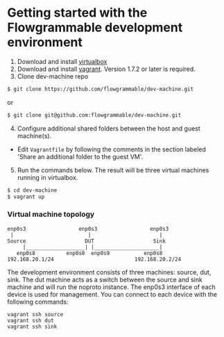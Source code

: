 # Getting started with the Flowgrammable development environment

1. Download and install [virtualbox](http://virtualbox.org)
2. Download and install [vagrant](http://vagrantup.com). Version 1.7.2 or later is required.
3. Clone dev-machine repo

 ```sh
 $ git clone https://github.com/flowgrammable/dev-machine.git
 ```
 or
 ```sh
 $ git clone git@github.com:flowgrammable/dev-machine.git
 ```
4. Configure additional shared folders between the host and guest machine(s).
 - Edit `Vagrantfile` by following the comments in the section labeled 'Share an additional folder to the guest VM'.
5. Run the commands below. The result will be three virtual machines running in virtualbox. 

 ```sh
 $ cd dev-machine
 $ vagrant up
 ```


### Virtual machine topology

```
enp0s3                 enp0s3                 enp0s3
 |                        |                      |
Source                   DUT                   Sink
     |___________________| |_____________________|
   enp0s8          enp0s8  enp0s9           enp0s8
192.168.20.1/24                          192.168.20.2/24
```

The development environment consists of three machines: source, dut, sink. 
The dut machine acts as a switch between the source and sink machine and will
run the noproto instance. The enp0s3 interface of each device is used for 
management. You can connect to each device with the following commands:

```
vagrant ssh source
vagrant ssh dut
vagrant ssh sink
```
